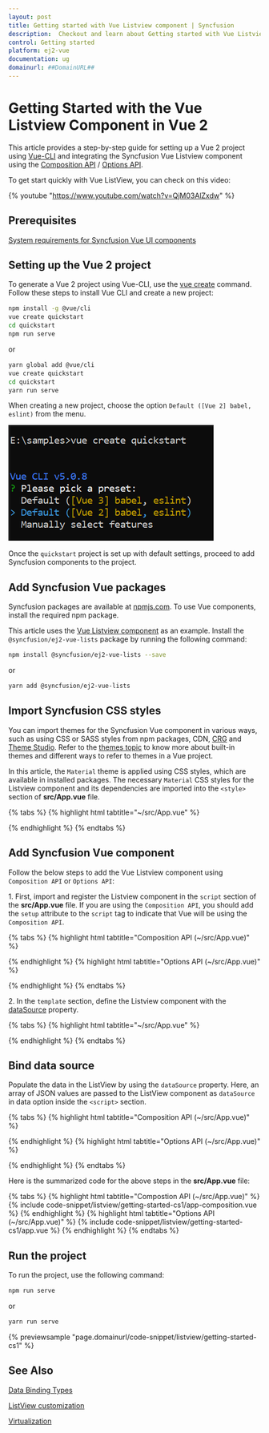 ```yaml
---
layout: post
title: Getting started with Vue Listview component | Syncfusion
description:  Checkout and learn about Getting started with Vue Listview component of Syncfusion Essential JS 2 and more details.
control: Getting started 
platform: ej2-vue
documentation: ug
domainurl: ##DomainURL##
---
```


# Getting Started with the Vue Listview Component in Vue 2

This article provides a step-by-step guide for setting up a Vue 2 project using [Vue-CLI](https://cli.vuejs.org/) and integrating the Syncfusion Vue Listview component using the [Composition API](https://vuejs.org/guide/introduction.html#composition-api) / [Options API](https://vuejs.org/guide/introduction.html#options-api).

To get start quickly with Vue ListView, you can check on this video:

{% youtube "https://www.youtube.com/watch?v=QjM03AlZxdw" %}

## Prerequisites

[System requirements for Syncfusion Vue UI components](https://ej2.syncfusion.com/vue/documentation/system-requirements/)

## Setting up the Vue 2 project

To generate a Vue 2 project using Vue-CLI, use the [vue create](https://cli.vuejs.org/#getting-started) command. Follow these steps to install Vue CLI and create a new project:

```bash
npm install -g @vue/cli
vue create quickstart
cd quickstart
npm run serve
```

or

```bash
yarn global add @vue/cli
vue create quickstart
cd quickstart
yarn run serve
```

When creating a new project, choose the option `Default ([Vue 2] babel, eslint)` from the menu.

![Vue 2 project](../listview/images/vue2-terminal.png)

Once the `quickstart` project is set up with default settings, proceed to add Syncfusion components to the project.

## Add Syncfusion Vue packages

Syncfusion packages are available at [npmjs.com](https://www.npmjs.com/search?q=ej2-vue). To use Vue components, install the required npm package.

This article uses the [Vue Listview component](https://www.syncfusion.com/vue-components/vue-listview) as an example. Install the `@syncfusion/ej2-vue-lists` package by running the following command:

```bash
npm install @syncfusion/ej2-vue-lists --save
```
or

```bash
yarn add @syncfusion/ej2-vue-lists
```

## Import Syncfusion CSS styles

You can import themes for the Syncfusion Vue component in various ways, such as using CSS or SASS styles from npm packages, CDN, [CRG](https://ej2.syncfusion.com/javascript/documentation/common/custom-resource-generator/) and [Theme Studio](https://ej2.syncfusion.com/vue/documentation/appearance/theme-studio/). Refer to the [themes topic](https://ej2.syncfusion.com/vue/documentation/appearance/theme/) to know more about built-in themes and different ways to refer to themes in a Vue project.

In this article, the `Material` theme is applied using CSS styles, which are available in installed packages. The necessary `Material` CSS styles for the Listview component and its dependencies are imported into the `<style>` section of **src/App.vue** file.

{% tabs %}
{% highlight html tabtitle="~/src/App.vue" %}

<style>
@import "../node_modules/@syncfusion/ej2-base/styles/material.css";
@import "../node_modules/@syncfusion/ej2-buttons/styles/material.css";
@import "../node_modules/@syncfusion/ej2-vue-lists/styles/material.css";
</style>

{% endhighlight %}
{% endtabs %}

## Add Syncfusion Vue component

Follow the below steps to add the Vue Listview component using `Composition API` or `Options API`:

1\. First, import and register the Listview component in the `script` section of the **src/App.vue** file. If you are using the `Composition API`, you should add the `setup` attribute to the `script` tag to indicate that Vue will be using the `Composition API`.

{% tabs %}
{% highlight html tabtitle="Composition API (~/src/App.vue)" %}

<script setup>
import { ListViewComponent as EjsListview } from '@syncfusion/ej2-vue-lists';
</script>

{% endhighlight %}
{% highlight html tabtitle="Options API (~/src/App.vue)" %}

<script>
import { ListViewComponent } from '@syncfusion/ej2-vue-lists';

export default {
  components: {
    'ejs-listview': ListViewComponent
  }
}
</script>

{% endhighlight %}
{% endtabs %}

2\. In the `template` section, define the Listview component with the [dataSource](https://ej2.syncfusion.com/vue/documentation/api/list-view/#datasource) property.

{% tabs %}
{% highlight html tabtitle="~/src/App.vue" %}

<template>
    <div id="app">
    <ejs-listview id='flat-list' :dataSource='dataSource' width="330px"></ejs-listview>
  </div>
</template>

{% endhighlight %}
{% endtabs %}

## Bind data source

Populate the data in the ListView by using the `dataSource` property. Here, an array of JSON values are passed to the ListView component as `dataSource` in data option inside the `<script>` section.

{% tabs %}
{% highlight html tabtitle="Composition API (~/src/App.vue)" %}

<template>
    <div id="app">
    <ejs-listview id='flat-list' :dataSource='dataSource' width="330px"></ejs-listview>
  </div>
</template>
<script setup>
import { ListViewComponent as EjsListview } from '@syncfusion/ej2-vue-lists';
const dataSource = [
        { text: 'Hennessey Venom', id: 'list-01' },
        { text: 'Bugatti Chiron', id: 'list-02' },
        { text: 'Bugatti Veyron Super Sport', id: 'list-03' },
        { text: 'SSC Ultimate Aero', id: 'list-04' },
        { text: 'Koenigsegg CCR', id: 'list-05' },
        { text: 'McLaren F1', id: 'list-06' },
        { text: 'Aston Martin One- 77', id: 'list-07' },
        { text: 'Jaguar XJ220', id: 'list-08' },
        { text: 'McLaren P1', id: 'list-09' },
        { text: 'Ferrari LaFerrari', id: 'list-10' },
      ];
</script>

{% endhighlight %}
{% highlight html tabtitle="Options API (~/src/App.vue)" %}

<template>
    <div id="app">
    <ejs-listview id='flat-list' :dataSource='dataSource' width="330px"></ejs-listview>
  </div>
</template>
<script>
import { ListViewComponent } from '@syncfusion/ej2-vue-lists';
export default {
  components: {
    'ejs-listview': ListViewComponent
  },
  name: 'app',
   data () {
    return {
       dataSource : [
        { text: 'Hennessey Venom', id: 'list-01' },
        { text: 'Bugatti Chiron', id: 'list-02' },
        { text: 'Bugatti Veyron Super Sport', id: 'list-03' },
        { text: 'SSC Ultimate Aero', id: 'list-04' },
        { text: 'Koenigsegg CCR', id: 'list-05' },
        { text: 'McLaren F1', id: 'list-06' },
        { text: 'Aston Martin One- 77', id: 'list-07' },
        { text: 'Jaguar XJ220', id: 'list-08' },
        { text: 'McLaren P1', id: 'list-09' },
        { text: 'Ferrari LaFerrari', id: 'list-10' },
      ]
    }
  }
}
</script>

{% endhighlight %}
{% endtabs %}

Here is the summarized code for the above steps in the **src/App.vue** file:

{% tabs %}
{% highlight html tabtitle="Compostion API (~/src/App.vue)" %}
{% include code-snippet/listview/getting-started-cs1/app-composition.vue %}
{% endhighlight %}
{% highlight html tabtitle="Options API (~/src/App.vue)" %}
{% include code-snippet/listview/getting-started-cs1/app.vue %}
{% endhighlight %}
{% endtabs %}

## Run the project

To run the project, use the following command:

```bash
npm run serve
```

or

```bash
yarn run serve
```
        
{% previewsample "page.domainurl/code-snippet/listview/getting-started-cs1" %}

## See Also

[Data Binding Types](./data-binding)

[ListView customization](./customizing-templates)

[Virtualization](./virtualization)
